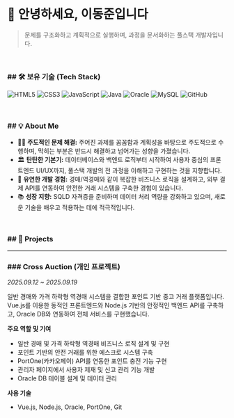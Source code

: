 # 👋 안녕하세요, 이동준입니다
> 문제를 구조화하고 계획적으로 실행하며, 과정을 문서화하는 풀스택 개발자입니다.

<br>

### ## 🛠️ 보유 기술 (Tech Stack)
![HTML5](https://img.shields.io/badge/HTML5-E34F26?style=for-the-badge&logo=html5&logoColor=white)
![CSS3](https://img.shields.io/badge/CSS3-1572B6?style=for-the-badge&logo=css3&logoColor=white)
![JavaScript](https://img.shields.io/badge/JavaScript-F7DF1E?style=for-the-badge&logo=javascript&logoColor=black)
![Java](https://img.shields.io/badge/Java-007396?style=for-the-badge&logo=java&logoColor=white)
![Oracle](https://img.shields.io/badge/Oracle-F80000?style=for-the-badge&logo=oracle&logoColor=white)
![MySQL](https://img.shields.io/badge/MySQL-4479A1?style=for-the-badge&logo=mysql&logoColor=white)
![GitHub](https://img.shields.io/badge/GitHub-181717?style=for-the-badge&logo=github&logoColor=white)

<br>

### ## 💡 About Me
- 🧑‍💻 **주도적인 문제 해결:** 주어진 과제를 꼼꼼함과 계획성을 바탕으로 주도적으로 수행하며, 막히는 부분은 반드시 해결하고 넘어가는 성향을 가졌습니다.
- 🏛️ **탄탄한 기본기:** 데이터베이스와 백엔드 로직부터 시작하여 사용자 중심의 프론트엔드 UI/UX까지, 풀스택 개발의 전 과정을 이해하고 구현하는 것을 지향합니다.
- 🔄 **유연한 개발 경험:** 경매/역경매와 같이 복잡한 비즈니스 로직을 설계하고, 외부 결제 API를 연동하여 안전한 거래 시스템을 구축한 경험이 있습니다.
- 📚 **성장 지향:** SQLD 자격증을 준비하며 데이터 처리 역량을 강화하고 있으며, 새로운 기술을 배우고 적용하는 데에 적극적입니다.

<br>

### ## 🚀 Projects

---

### ### Cross Auction (개인 프로젝트)
*2025.09.12 ~ 2025.09.19*

일반 경매와 가격 하락형 역경매 시스템을 결합한 포인트 기반 중고 거래 플랫폼입니다. Vue.js를 이용한 동적인 프론트엔드와 Node.js 기반의 안정적인 백엔드 API를 구축하고, Oracle DB와 연동하여 전체 서비스를 구현했습니다.

**주요 역할 및 기여**
- 일반 경매 및 가격 하락형 역경매 비즈니스 로직 설계 및 구현
- 포인트 기반의 안전 거래를 위한 에스크로 시스템 구축
- PortOne(카카오페이) API를 연동한 포인트 충전 기능 구현
- 관리자 페이지에서 사용자 제재 및 신고 관리 기능 개발
- Oracle DB 테이블 설계 및 데이터 관리

**사용 기술**
- Vue.js, Node.js, Oracle, PortOne, Git
